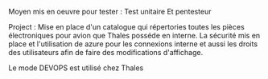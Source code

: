 Moyen mis en oeuvre pour tester : 
Test unitaire 
Et pentesteur 

Project : 
Mise en place d'un catalogue qui répertories toutes les pièces électroniques pour
avion que Thales posséde en interne. La sécurité mis en place et l'utilisation de azure pour les connexions interne
et aussi les droits des utilisateurs afin de faire des modifications d'affichage.


Le mode DEVOPS est utilisé chez Thales